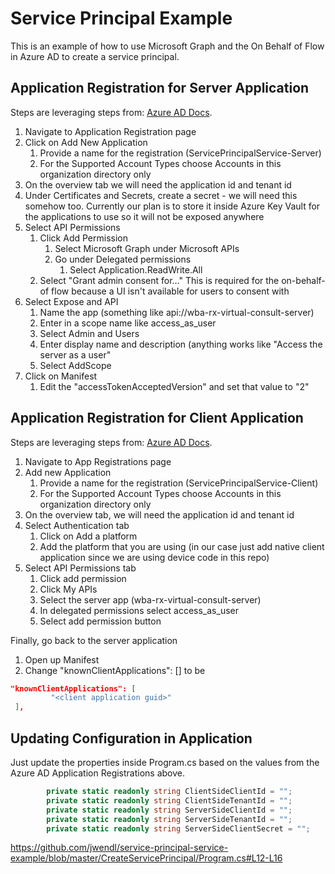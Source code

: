# Service Principal Example

This is an example of how to use Microsoft Graph and the On Behalf of Flow in Azure AD to create a service principal.

## Application Registration for Server Application

Steps are leveraging steps from: [Azure AD Docs](https://github.com/Azure-Samples/active-directory-dotnet-native-aspnetcore-v2/tree/master/2.%20Web%20API%20now%20calls%20Microsoft%20Graph#register-the-service-app-todolistservice).

1. Navigate to Application Registration page
1. Click on Add New Application
    1. Provide a name for the registration (ServicePrincipalService-Server)
    1. For the Supported Account Types choose Accounts in this organization directory only
1. On the overview tab we will need the application id and tenant id
1. Under Certificates and Secrets, create a secret - we will need this somehow too. Currently our plan is to store it inside Azure Key Vault for the applications to use so it will not be exposed anywhere
1. Select API Permissions
    1. Click Add Permission
        1. Select Microsoft Graph under Microsoft APIs
        1. Go under Delegated permissions
            1. Select Application.ReadWrite.All
    1. Select "Grant admin consent for…" This is required for the on-behalf-of flow because a UI isn't available for users to consent with
1. Select Expose and API
    1. Name the app (something like api://wba-rx-virtual-consult-server)
    1. Enter in a scope name like access_as_user
    1. Select Admin and Users
    1. Enter display name and description (anything works like "Access the server as a user"
    1. Select AddScope
1. Click on Manifest
    1. Edit the "accessTokenAcceptedVersion" and set that value to "2"

## Application Registration for Client Application

Steps are leveraging steps from: [Azure AD Docs](https://github.com/Azure-Samples/active-directory-dotnet-native-aspnetcore-v2/tree/master/2.%20Web%20API%20now%20calls%20Microsoft%20Graph#register-the-client-app-todolistclient).

1. Navigate to App Registrations page
1. Add new Application
    1. Provide a name for the registration (ServicePrincipalService-Client)
    1. For the Supported Account Types choose Accounts in this organization directory only
1. On the overview tab, we will need the application id and tenant id
1. Select Authentication tab
    1. Click on Add a platform
    1. Add the platform that you are using (in our case just add native client application since we are using device code in this repo)
1. Select API Permissions tab
    1. Click add permission
    1. Click My APIs
    1. Select the server app (wba-rx-virtual-consult-server)
    1. In delegated permissions select access_as_user
    1. Select add permission button

Finally, go back to the server application

1. Open up Manifest
1. Change "knownClientApplications": [] to be

``` json
"knownClientApplications": [
         "<client application guid>"
 ],
```

## Updating Configuration in Application

Just update the properties inside Program.cs based on the values from the Azure AD Application Registrations above.

``` c#
        private static readonly string ClientSideClientId = "";
        private static readonly string ClientSideTenantId = "";
        private static readonly string ServerSideClientId = "";
        private static readonly string ServerSideTenantId = "";
        private static readonly string ServerSideClientSecret = "";

```

<https://github.com/jwendl/service-principal-service-example/blob/master/CreateServicePrincipal/Program.cs#L12-L16>
